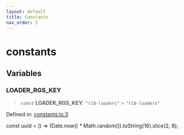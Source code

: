 ```yaml
---
layout: default
title: Constants
nav_order: 2
---
```


# constants

## Variables

### LOADER_RGS_KEY

> `const` **LOADER_RGS_KEY**: `"r18-loaders"` = `"r18-loaders"`

Defined in: [constants.ts:3](https://github.com/react18-tools/turborepo-template/blob/afd18040513beef9039d598be100d3028215cf19/lib/src/constants.ts#L3)

const uuid = () =\> (Date.now() \* Math.random()).toString(16).slice(2, 8);
